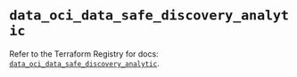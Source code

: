 # `data_oci_data_safe_discovery_analytic`

Refer to the Terraform Registry for docs: [`data_oci_data_safe_discovery_analytic`](https://registry.terraform.io/providers/oracle/oci/7.19.0/docs/data-sources/data_safe_discovery_analytic).
